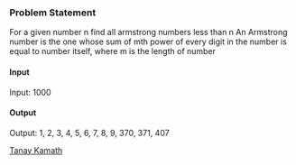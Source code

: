### Problem Statement
For a given number n find all armstrong numbers less than n
An Armstrong number is the one whose sum of mth power of every digit in the number is equal to number itself, where m is the length of number

#### Input
Input: 1000
#### Output
Output: 1, 2, 3, 4, 5, 6, 7, 8, 9, 370, 371, 407

[Tanay Kamath](https://github.com/2tanayk)